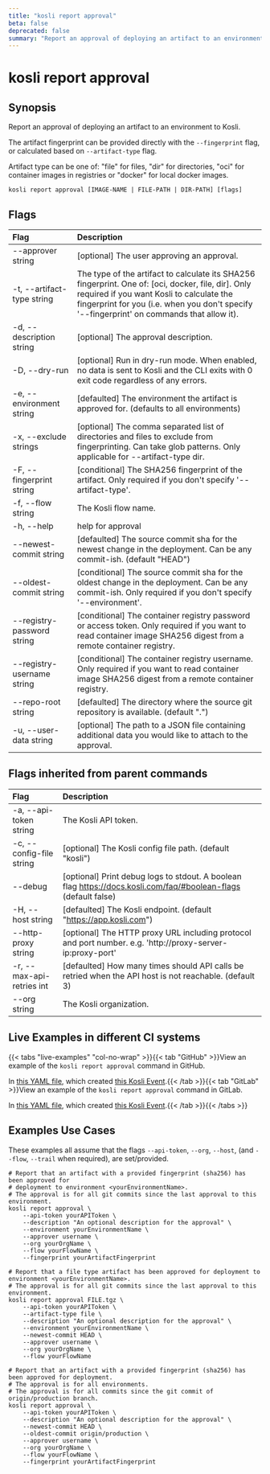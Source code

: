 ```yaml
---
title: "kosli report approval"
beta: false
deprecated: false
summary: "Report an approval of deploying an artifact to an environment to Kosli.  "
---
```


# kosli report approval

## Synopsis

Report an approval of deploying an artifact to an environment to Kosli.  

The artifact fingerprint can be provided directly with the `--fingerprint` flag, or 
calculated based on `--artifact-type` flag.

Artifact type can be one of: "file" for files, "dir" for directories, "oci" for container
images in registries or "docker" for local docker images.



```shell
kosli report approval [IMAGE-NAME | FILE-PATH | DIR-PATH] [flags]
```

## Flags
| Flag | Description |
| :--- | :--- |
|        --approver string  |  [optional] The user approving an approval.  |
|    -t, --artifact-type string  |  The type of the artifact to calculate its SHA256 fingerprint. One of: [oci, docker, file, dir]. Only required if you want Kosli to calculate the fingerprint for you (i.e. when you don't specify '--fingerprint' on commands that allow it).  |
|    -d, --description string  |  [optional] The approval description.  |
|    -D, --dry-run  |  [optional] Run in dry-run mode. When enabled, no data is sent to Kosli and the CLI exits with 0 exit code regardless of any errors.  |
|    -e, --environment string  |  [defaulted] The environment the artifact is approved for. (defaults to all environments)  |
|    -x, --exclude strings  |  [optional] The comma separated list of directories and files to exclude from fingerprinting. Can take glob patterns. Only applicable for --artifact-type dir.  |
|    -F, --fingerprint string  |  [conditional] The SHA256 fingerprint of the artifact. Only required if you don't specify '--artifact-type'.  |
|    -f, --flow string  |  The Kosli flow name.  |
|    -h, --help  |  help for approval  |
|        --newest-commit string  |  [defaulted] The source commit sha for the newest change in the deployment. Can be any commit-ish. (default "HEAD")  |
|        --oldest-commit string  |  [conditional] The source commit sha for the oldest change in the deployment. Can be any commit-ish. Only required if you don't specify '--environment'.  |
|        --registry-password string  |  [conditional] The container registry password or access token. Only required if you want to read container image SHA256 digest from a remote container registry.  |
|        --registry-username string  |  [conditional] The container registry username. Only required if you want to read container image SHA256 digest from a remote container registry.  |
|        --repo-root string  |  [defaulted] The directory where the source git repository is available. (default ".")  |
|    -u, --user-data string  |  [optional] The path to a JSON file containing additional data you would like to attach to the approval.  |


## Flags inherited from parent commands
| Flag | Description |
| :--- | :--- |
|    -a, --api-token string  |  The Kosli API token.  |
|    -c, --config-file string  |  [optional] The Kosli config file path. (default "kosli")  |
|        --debug  |  [optional] Print debug logs to stdout. A boolean flag https://docs.kosli.com/faq/#boolean-flags (default false)  |
|    -H, --host string  |  [defaulted] The Kosli endpoint. (default "https://app.kosli.com")  |
|        --http-proxy string  |  [optional] The HTTP proxy URL including protocol and port number. e.g. 'http://proxy-server-ip:proxy-port'  |
|    -r, --max-api-retries int  |  [defaulted] How many times should API calls be retried when the API host is not reachable. (default 3)  |
|        --org string  |  The Kosli organization.  |


## Live Examples in different CI systems

{{< tabs "live-examples" "col-no-wrap" >}}{{< tab "GitHub" >}}View an example of the `kosli report approval` command in GitHub.

In [this YAML file](https://app.kosli.com/api/v2/livedocs/cyber-dojo/yaml?ci=github&command=kosli+report+approval), which created [this Kosli Event](https://app.kosli.com/api/v2/livedocs/cyber-dojo/event?ci=github&command=kosli+report+approval).{{< /tab >}}{{< tab "GitLab" >}}View an example of the `kosli report approval` command in GitLab.

In [this YAML file](https://app.kosli.com/api/v2/livedocs/cyber-dojo/yaml?ci=gitlab&command=kosli+report+approval), which created [this Kosli Event](https://app.kosli.com/api/v2/livedocs/cyber-dojo/event?ci=gitlab&command=kosli+report+approval).{{< /tab >}}{{< /tabs >}}

## Examples Use Cases

These examples all assume that the flags  `--api-token`, `--org`, `--host`, (and `--flow`, `--trail` when required), are set/provided. 

```shell
# Report that an artifact with a provided fingerprint (sha256) has been approved for 
# deployment to environment <yourEnvironmentName>.
# The approval is for all git commits since the last approval to this environment.
kosli report approval \
	--api-token yourAPIToken \
	--description "An optional description for the approval" \
	--environment yourEnvironmentName \
	--approver username \
	--org yourOrgName \
	--flow yourFlowName \
	--fingerprint yourArtifactFingerprint

# Report that a file type artifact has been approved for deployment to environment <yourEnvironmentName>.
# The approval is for all git commits since the last approval to this environment.
kosli report approval FILE.tgz \
	--api-token yourAPIToken \
	--artifact-type file \
	--description "An optional description for the approval" \
	--environment yourEnvironmentName \
	--newest-commit HEAD \
	--approver username \
	--org yourOrgName \
	--flow yourFlowName 

# Report that an artifact with a provided fingerprint (sha256) has been approved for deployment.
# The approval is for all environments.
# The approval is for all commits since the git commit of origin/production branch.
kosli report approval \
	--api-token yourAPIToken \
	--description "An optional description for the approval" \
	--newest-commit HEAD \
	--oldest-commit origin/production \
	--approver username \
	--org yourOrgName \
	--flow yourFlowName \
	--fingerprint yourArtifactFingerprint
```

